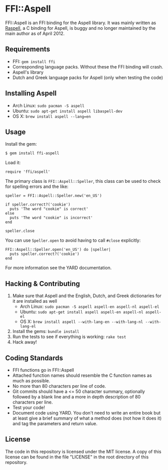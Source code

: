 # FFI::Aspell

FFI::Aspell is an FFI binding for the Aspell library. It was mainly written as
[Raspell][raspell], a C binding for Aspell, is buggy and no longer maintained by
the main author as of April 2012.

## Requirements

* FFI: `gem install ffi`
* Corresponding language packs. Without these the FFI binding will crash.
* Aspell's library
* Dutch and Greek language packs for Aspell (only when testing the code)

## Installing Aspell

* Arch Linux: `sudo pacman -S aspell`
* Ubuntu: `sudo apt-get install aspell libaspell-dev`
* OS X: `brew install aspell --lang=en`

## Usage

Install the gem:

    $ gem install ffi-aspell

Load it:

    require 'ffi/aspell'

The primary class is `FFI::Aspell::Speller`, this class can be used to check for
spelling errors and the like:

    speller = FFI::Aspell::Speller.new('en_US')

    if speller.correct?('cookie')
      puts 'The word "cookie" is correct'
    else
      puts 'The word "cookie" is incorrect'
    end

    speller.close

You can use `Speller.open` to avoid having to call `#close` explicitly:

    FFI::Aspell::Speller.open('en_US') do |speller|
      puts speller.correct?('cookie')
    end

For more information see the YARD documentation.

## Hacking & Contributing

1. Make sure that Aspell and the English, Dutch, and Greek dictionaries for it are
   installed as well
    - Arch Linux: `sudo pacman -S aspell aspell-en aspell-nl aspell-el`
    - Ubuntu: `sudo apt-get install aspell aspell-en aspell-nl aspell-el`
    - OS X: `brew install aspell --with-lang-en --with-lang-nl --with-lang-el`
2. Install the gems: `bundle install`
3. Run the tests to see if everything is working: `rake test`
4. Hack away!

## Coding Standards

* FFI functions go in FFI::Aspell
* Attached function names should resemble the C function names as much as
  possible.
* No more than 80 characters per line of code.
* Git commits should have a <= 50 character summary, optionally followed by a
  blank line and a more in depth description of 80 characters per line.
* Test your code!
* Document code using YARD. You don't need to write an entire book but at least
  give a brief summary of what a method does (not how it does it) and tag the
  parameters and return value.

## License

The code in this repository is licensed under the MIT license. A copy of this
license can be found in the file "LICENSE" in the root directory of this
repository.

[raspell]: https://github.com/evan/raspell
